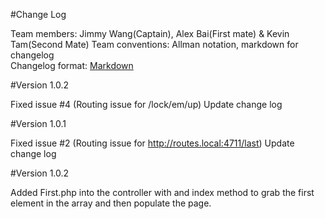 #Change Log

Team members:   Jimmy Wang(Captain), Alex Bai(First mate) & Kevin Tam(Second Mate)
Team conventions: Allman notation, markdown for changelog  
Changelog format: [Markdown](https://github.com/adam-p/markdown-here/wiki/Markdown-Cheatsheet) 

#Version 1.0.2

Fixed issue #4 (Routing issue for /lock/em/up)
Update change log

#Version 1.0.1

Fixed issue #2 (Routing issue for http://routes.local:4711/last)
Update change log

#Version 1.0.2

Added First.php into the controller with and index method to grab the first element in the array 
and then populate the page.
